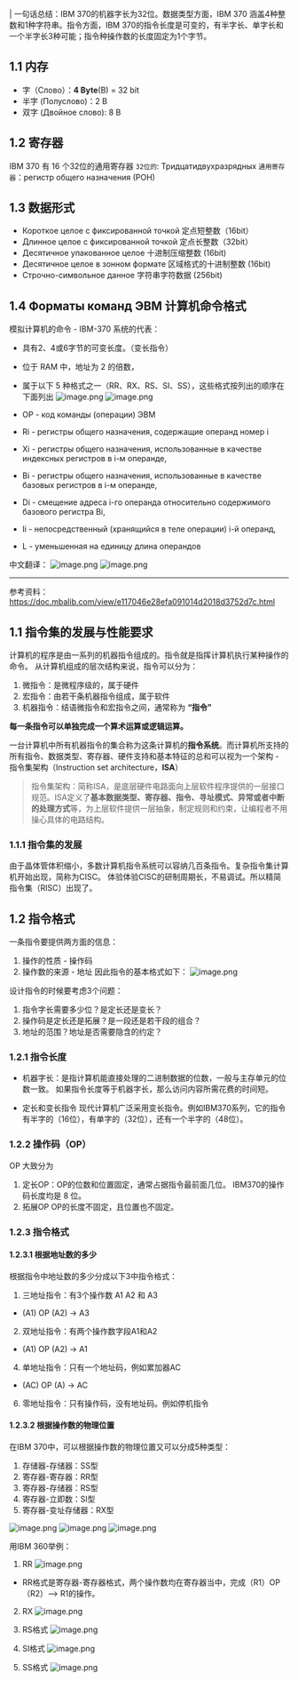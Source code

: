 
| 一句话总结：IBM 370的机器字长为32位。数据类型方面，IBM 370 涵盖4种整数和1种字符串。指令方面，IBM 370的指令长度是可变的，有半字长、单字长和一个半字长3种可能；指令种操作数的长度固定为1个字节。


## 1.1 内存
- 字（Слово）：**4 Byte**(B) = 32 bit
- 半字 (Полуслово)：2 B
- 双字 (Двойное слово): 8 B

## 1.2 寄存器
IBM 370 有 16 个32位的通用寄存器
`32位的`: Тридцатидвухразрядных 
`通用寄存器`：регистр общего назначения (РОН)

## 1.3 数据形式

- Короткое целое с фиксированной точкой 定点短整数（16bit）
- Длинное целое с фиксированной точкой 定点长整数（32bit）
- Десятичное упакованное целое 十进制压缩整数 (16bit)
- Десятичное целое в зонном формате 区域格式的十进制整数 (16bit)
- Строчно-символьное данное 字符串字符数据 (256bit)

## 1.4 Форматы команд ЭВМ 计算机命令格式
模拟计算机的命令 - IBM-370 系统的代表：
- 具有2、4或6字节的可变长度。（变长指令）
- 位于 RAM 中，地址为 2 的倍数，
- 属于以下 5 种格式之一（RR、RX、RS、SI、SS），这些格式按列出的顺序在下面列出
![image.png](https://raw.githubusercontent.com/liyijiadou2020/picrepo/master/202403091747129.png)
![image.png](https://raw.githubusercontent.com/liyijiadou2020/picrepo/master/202403091747412.png)

- OP - код команды (операции) ЭВМ
- Ri - регистры общего назначения, содержащие операнд номер i
- Xi - регистры общего назначения, использованные в качестве индексных регистров в i-м операнде, 
- Bi - регистры общего назначения, использованные в качестве базовых регистров в i-м операнде, 
- Di - смещение адреса i-го операнда относительно содержимого базового регистра Bi, 
- Ii - непосредственный (хранящийся в теле операции) i-й операнд, 
- L - уменьшенная на единицу длина операндов

中文翻译：
![image.png](https://raw.githubusercontent.com/liyijiadou2020/picrepo/master/202403091826895.png)
![image.png](https://raw.githubusercontent.com/liyijiadou2020/picrepo/master/202403091826725.png)


---

参考资料： https://doc.mbalib.com/view/e117046e28efa091014d2018d3752d7c.html

## 1.1 指令集的发展与性能要求
计算机的程序是由一系列的机器指令组成的。指令就是指挥计算机执行某种操作的命令。
从计算机组成的层次结构来说，指令可以分为：
1. 微指令：是微程序级的，属于硬件
2. 宏指令：由若干条机器指令组成，属于软件
3. 机器指令：结语微指令和宏指令之间，通常称为 **“指令”**

**每一条指令可以单独完成一个算术运算或逻辑运算。**

一台计算机中所有机器指令的集合称为这条计算机的**指令系统**。而计算机所支持的所有指令、数据类型、寄存器、硬件支持和基本特征的总和可以视为一个架构 - 指令集架构（Instruction set architecture，**ISA**）

> 指令集架构：简称ISA，是底层硬件电路面向上层软件程序提供的一层接口规范。ISA定义了**基本数据类型、寄存器、指令、寻址模式、异常或者中断的处理方式**等，为上层软件提供一层抽象，制定规则和约束，让编程者不用操心具体的电路结构。

### 1.1.1 指令集的发展
由于晶体管体积缩小，多数计算机指令系统可以容纳几百条指令。复杂指令集计算机开始出现，简称为CISC。
体验体验CISC的研制周期长，不易调试。所以精简指令集（RISC）出现了。

## 1.2 指令格式
一条指令要提供两方面的信息：
1. 操作的性质 - 操作码
2. 操作数的来源 - 地址
因此指令的基本格式如下：
![image.png](https://raw.githubusercontent.com/liyijiadou2020/picrepo/master/202403091802491.png)

设计指令的时候要考虑3个问题：
1. 指令字长需要多少位？是定长还是变长？
2. 操作码是定长还是拓展？是一段还是若干段的组合？
3. 地址的范围？地址是否需要隐含的约定？

### 1.2.1 指令长度
- 机器字长：是指计算机能直接处理的二进制数据的位数，一般与主存单元的位数一致。
如果指令长度等于机器字长，那么访问内容所需花费的时间短。

- 定长和变长指令
现代计算机广泛采用变长指令。例如IBM370系列，它的指令有半字的（16位），有单字的（32位），还有一个半字的（48位）。

### 1.2.2 操作码（OP）
OP 大致分为
1. 定长OP：OP的位数和位置固定，通常占据指令最前面几位。
IBM370的操作码长度均是 8 位。
2. 拓展OP
OP的长度不固定，且位置也不固定。

### 1.2.3 指令格式
#### 1.2.3.1 根据地址数的多少
根据指令中地址数的多少分成以下3中指令格式：
1. 三地址指令：有3个操作数 A1 A2 和 A3
- (A1) OP (A2) -> A3
2. 双地址指令：有两个操作数字段A1和A2
- (A1) OP (A2) -> A1
4. 单地址指令：只有一个地址码，例如累加器AC
- (AC) OP (A) -> AC
6. 零地址指令：只有操作码，没有地址码。例如停机指令

#### 1.2.3.2 根据操作数的物理位置
在IBM 370中，可以根据操作数的物理位置又可以分成5种类型：
1. 存储器-存储器：SS型
2. 寄存器-寄存器：RR型
3. 寄存器-存储器：RS型
4. 寄存器-立即数：SI型
5. 寄存器-变址存储器：RX型

![image.png](https://raw.githubusercontent.com/liyijiadou2020/picrepo/master/202403091839666.png)
![image.png](https://raw.githubusercontent.com/liyijiadou2020/picrepo/master/202403091839842.png)
![image.png](https://raw.githubusercontent.com/liyijiadou2020/picrepo/master/202403091839410.png)



用IBM 360举例：
1. RR
![image.png](https://raw.githubusercontent.com/liyijiadou2020/picrepo/master/202403091820859.png)

- RR格式是寄存器-寄存器格式，两个操作数均在寄存器当中，完成（R1）OP（R2）–> R1的操作。

2. RX
![image.png](https://raw.githubusercontent.com/liyijiadou2020/picrepo/master/202403091822770.png)

3. RS格式
![image.png](https://raw.githubusercontent.com/liyijiadou2020/picrepo/master/202403091822658.png)

4. SI格式
![image.png](https://raw.githubusercontent.com/liyijiadou2020/picrepo/master/202403091823602.png)

5. SS格式
![image.png](https://raw.githubusercontent.com/liyijiadou2020/picrepo/master/202403091823345.png)




